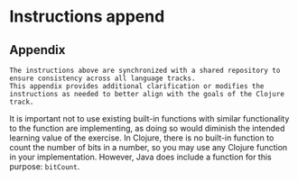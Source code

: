 # Instructions append

## Appendix

~~~~exercism/note
The instructions above are synchronized with a shared repository to ensure consistency across all language tracks.
This appendix provides additional clarification or modifies the instructions as needed to better align with the goals of the Clojure track.
~~~~

It is important not to use existing built-in functions with similar functionality to the function are implementing, as doing so would diminish the intended learning value of the exercise.
In Clojure, there is no built-in function to count the number of bits in a number, so you may use any Clojure function in your implementation.
However, Java does include a function for this purpose: `bitCount`.
